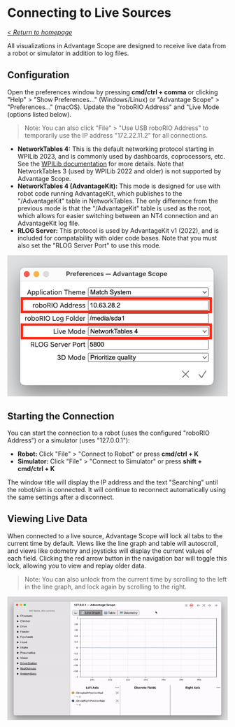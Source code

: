 # Connecting to Live Sources

_[< Return to homepage](/docs/INDEX.md)_

All visualizations in Advantage Scope are designed to receive live data from a robot or simulator in addition to log files.

## Configuration

Open the preferences window by pressing **cmd/ctrl + comma** or clicking "Help" > "Show Preferences..." (Windows/Linux) or "Advantage Scope" > "Preferences..." (macOS). Update the "roboRIO Address" and "Live Mode (options listed below).

> Note: You can also click "File" > "Use USB roboRIO Address" to temporarily use the IP address "172.22.11.2" for all connections.

- **NetworkTables 4:** This is the default networking protocol starting in WPILib 2023, and is commonly used by dashboards, coprocessors, etc. See the [WPILib documentation](https://docs.wpilib.org/en/stable/docs/software/networktables/index.html) for more details. Note that NetworkTables 3 (used by WPILib 2022 and older) is not supported by Advantage Scope.
- **NetworkTables 4 (AdvantageKit):** This mode is designed for use with robot code running AdvantageKit, which publishes to the "/AdvantageKit" table in NetworkTables. The only difference from the previous mode is that the "/AdvantageKit" table is used as the root, which allows for easier switching between an NT4 connection and an AdvantageKit log file.
- **RLOG Server:** This protocol is used by AdvantageKit v1 (2022), and is included for compatability with older code bases. Note that you must also set the "RLOG Server Port" to use this mode.

![Diagram of live preferences](/docs/img/open-live-1.png)

## Starting the Connection

You can start the connection to a robot (uses the configured "roboRIO Address") or a simulator (uses "127.0.0.1"):

- **Robot:** Click "File" > "Connect to Robot" or press **cmd/ctrl + K**
- **Simulator:** Click "File" > "Connect to Simulator" or press **shift + cmd/ctrl + K**

The window title will display the IP address and the text "Searching" until the robot/sim is connected. It will continue to reconnect automatically using the same settings after a disconnect.

## Viewing Live Data

When connected to a live source, Advantage Scope will lock all tabs to the current time by default. Views like the line graph and table will autoscroll, and views like odometry and joysticks will display the current values of each field. Clicking the red arrow button in the navigation bar will toggle this lock, allowing you to view and replay older data.

> Note: You can also unlock from the current time by scrolling to the left in the line graph, and lock again by scrolling to the right.

![Live viewing controls](/docs/img/open-live-2.gif)
